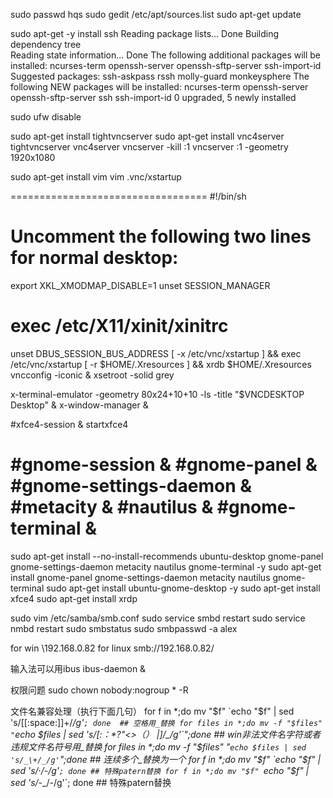 sudo passwd hqs
sudo gedit /etc/apt/sources.list
sudo apt-get update

sudo apt-get -y  install ssh
Reading package lists... Done
Building dependency tree       
Reading state information... Done
The following additional packages will be installed:
  ncurses-term openssh-server openssh-sftp-server ssh-import-id
Suggested packages:
  ssh-askpass rssh molly-guard monkeysphere
The following NEW packages will be installed:
  ncurses-term openssh-server openssh-sftp-server ssh ssh-import-id
0 upgraded, 5 newly installed

sudo ufw disable




sudo apt-get install tightvncserver
sudo apt-get install vnc4server tightvncserver vnc4server
vncserver -kill :1
vncserver :1 -geometry 1920x1080


sudo apt-get install vim
vim .vnc/xstartup

==================================
#!/bin/sh

# Uncomment the following two lines for normal desktop:
export XKL_XMODMAP_DISABLE=1
unset SESSION_MANAGER
# exec /etc/X11/xinit/xinitrc
unset DBUS_SESSION_BUS_ADDRESS
[ -x /etc/vnc/xstartup ] && exec /etc/vnc/xstartup
[ -r $HOME/.Xresources ] && xrdb $HOME/.Xresources
vncconfig -iconic &
xsetroot -solid grey

x-terminal-emulator -geometry 80x24+10+10 -ls -title "$VNCDESKTOP Desktop" &
x-window-manager &

#xfce4-session &
startxfce4

#gnome-session &
#gnome-panel &
#gnome-settings-daemon &
#metacity &
#nautilus &
#gnome-terminal &
===================================




sudo apt-get install --no-install-recommends ubuntu-desktop gnome-panel gnome-settings-daemon metacity nautilus gnome-terminal -y
sudo apt-get install gnome-panel gnome-settings-daemon metacity nautilus gnome-terminal
sudo apt-get install ubuntu-gnome-desktop -y
sudo apt-get install xfce4
sudo apt-get install xrdp

sudo vim /etc/samba/smb.conf
sudo service smbd restart
sudo service nmbd restart
sudo smbstatus
sudo smbpasswd -a alex


for win 
\\192.168.0.82
for linux 
smb://192.168.0.82/


输入法可以用ibus
ibus-daemon &

权限问题
sudo chown nobody:nogroup * -R


文件名兼容处理（执行下面几句）
for f in *;do mv "$f" `echo "$f" | sed 's/[[:space:]]\+/_/g'`; done  ## 空格用_替换
for files in *;do mv -f "$files" "`echo $files | sed 's/[:：*?"<>（） |]/_/g'`";done ## win非法文件名字符或者违规文件名符号用_替换
for files in *;do mv -f "$files" "`echo $files | sed 's/_\+/_/g'`";done ## 连续多个_替换为一个
for f in *;do mv "$f" `echo "$f" | sed 's/_·_/-/g'`; done ## 特殊patern替换
for f in *;do mv "$f" `echo "$f" | sed 's/_-_/-/g'`; done ## 特殊patern替换








